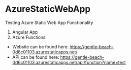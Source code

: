# AzureStaticWebApp
Testing Azure Static Web App Functionality

1. Angular App
2. Azure Functions


* Website can be found here: https://gentle-beach-0d6c01103.azurestaticapps.net/
* API can be found here: https://gentle-beach-0d6c01103.azurestaticapps.net/api/function?name=test
